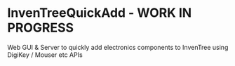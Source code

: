 # InvenTreeQuickAdd - WORK IN PROGRESS
Web GUI &amp; Server to quickly add electronics components to InvenTree using DigiKey / Mouser etc APIs
